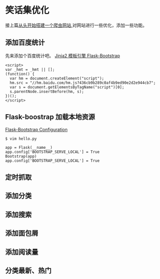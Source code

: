 # 笑话集优化
接上篇[从头开始搭建一个爬虫网站](http://www.liangcuntu.com/python_scrapy_flask_web),对网站进行一些优化，添加一些功能。

## 添加百度统计
先来添加个百度统计吧。
[Jinja2 模板引擎 ](http://jinja.pocoo.org/docs/dev/templates/)
[Flask-Bootstrap](http://pythonhosted.org/Flask-Bootstrap/basic-usage.html#examples)

```
<script>
var _hmt = _hmt || [];
(function() {
  var hm = document.createElement("script");
  hm.src = "//hm.baidu.com/hm.js?436cb9b289c0af4b9ed90e2d2e944cb7";
  var s = document.getElementsByTagName("script")[0];
  s.parentNode.insertBefore(hm, s);
})();
</script>

```
## Flask-boostrap 加载本地资源

[Flask-Bootstrap Configuration](https://pythonhosted.org/Flask-Bootstrap/configuration.html)
```
$ vim hello.py

app = Flask(__name__)
app.config['BOOTSTRAP_SERVE_LOCAL'] = True
Bootstrap(app)
app.config['BOOTSTRAP_SERVE_LOCAL'] = True

```

## 定时抓取
## 添加分类
## 添加搜索
## 添加面包屑
## 添加阅读量
## 分类最新、热门
